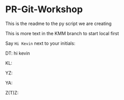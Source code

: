# PR-Git-Workshop

This is the readme to the py script we are creating

This is more text in the KMM branch to start local first

Say `Hi Kevin` next to your initials:

DT: hi kevin

KL:

YZ:

YA:

Z(T)Z:

